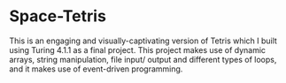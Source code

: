 # Space-Tetris
This is an engaging and visually-captivating version of Tetris which I built using Turing 4.1.1 as a final project. This project makes use of dynamic arrays, string manipulation, file input/ output and different types of loops, and it makes use of event-driven programming.
